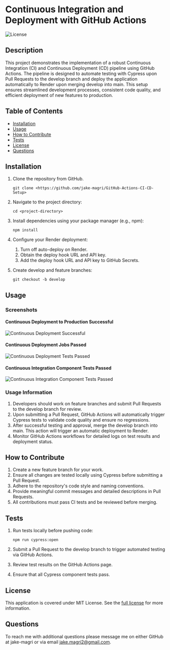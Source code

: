 # Continuous Integration and Deployment with GitHub Actions
![License](https://img.shields.io/badge/MIT%20License-purple)

## Description

This project demonstrates the implementation of a robust Continuous Integration (CI) and Continuous Deployment (CD) pipeline using GitHub Actions. The pipeline is designed to automate testing with Cypress upon Pull Requests to the develop branch and deploy the application automatically to Render upon merging develop into main. This setup ensures streamlined development processes, consistent code quality, and efficient deployment of new features to production.

## Table of Contents

- [Installation](#installation)
- [Usage](#usage)
- [How to Contribute](#how-to-contribute)
- [Tests](#tests)
- [License](#license)
- [Questions](#questions)

## Installation

1. Clone the repository from GitHub.
    ```
    git clone <https://github.com/jake-magri/GitHub-Actions-CI-CD-Setup>
    ```

2. Navigate to the project directory:
    ```
    cd <project-directory>
    ```

3. Install dependencies using your package manager (e.g., npm):
    ```
    npm install
    ```

4. Configure your Render deployment:
    1. Turn off auto-deploy on Render.
    2. Obtain the deploy hook URL and API key.
    3. Add the deploy hook URL and API key to GitHub Secrets.

5. Create develop and feature branches:
    ```
    git checkout -b develop
    ```

## Usage

### Screenshots

#### Continuous Deployment to Production Successful
![Continuous Deployment Successful](https://github.com/user-attachments/assets/0e86937d-0a46-42e4-b86c-e3c587e8808b)

#### Continuous Deployment Jobs Passed
![Continuous Deployment Tests Passed](https://github.com/user-attachments/assets/0f5e7628-20a6-44ce-a69e-c3678eb416f3)

#### Continuous Integration Component Tests Passed
![Continuous Integration Component Tests Passed](https://github.com/user-attachments/assets/f4c22687-59a8-4384-b5db-23d702721d51)


### Usage Information
1. Developers should work on feature branches and submit Pull Requests to the develop branch for review.
2. Upon submitting a Pull Request, GitHub Actions will automatically trigger Cypress tests to validate code quality and ensure no regressions.
3. After successful testing and approval, merge the develop branch into main. This action will trigger an automatic deployment to Render.
4. Monitor GitHub Actions workflows for detailed logs on test results and deployment status.

## How to Contribute
1. Create a new feature branch for your work.
2. Ensure all changes are tested locally using Cypress before submitting a Pull Request.
3. Adhere to the repository's code style and naming conventions.
4. Provide meaningful commit messages and detailed descriptions in Pull Requests.
5. All contributions must pass CI tests and be reviewed before merging.

## Tests

1. Run tests locally before pushing code:
    ```
    npm run cypress:open
    ```

2. Submit a Pull Request to the develop branch to trigger automated testing via GitHub Actions.
3. Review test results on the GitHub Actions page.
4. Ensure that all Cypress component tests pass.

## License 
This application is covered under MIT License.
See the [full license](https://opensource.org/licenses/MIT) for more information.

## Questions
To reach me with additional questions please message me on either GitHub at jake-magri or via email jake.magri2@gmail.com.

